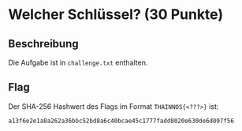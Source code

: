 # Welcher Schlüssel? (30 Punkte)

## Beschreibung

Die Aufgabe ist in ``challenge.txt`` enthalten.

## Flag

Der SHA-256 Hashwert des Flags im Format ``THAINNOS{<???>}`` ist:

``a13f6e2e1a8a262a36bbc52bd8a6c40bcae45c1777fadd8020e630de6d097f56``
